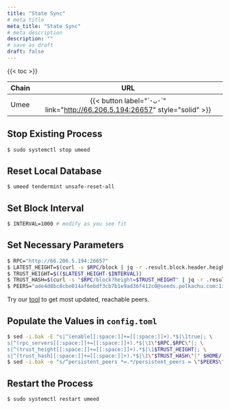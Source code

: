 ```yaml
---
title: "State Sync"
# meta title
meta_title: "State Sync"
# meta description
description: ""
# save as draft
draft: false
---
```


{{< toc >}}

<!-- https://www.textemoji.org -->

| **Chain** |                                   **URL**                                   |
| --------- | :-------------------------------------------------------------------------: |
| Umee      | {{< button label="´･ᴗ･`" link="http://66.206.5.194:26657" style="solid" >}} |

## Stop Existing Process

```bash
$ sudo systemctl stop umeed
```

## Reset Local Database

```bash
$ umeed tendermint unsafe-reset-all
```

## Set Block Interval

```bash
$ INTERVAL=1000 # modify as you see fit
```

## Set Necessary Parameters

```bash
$ RPC="http://66.206.5.194:26657"
$ LATEST_HEIGHT=$(curl -s $RPC/block | jq -r .result.block.header.height);
$ TRUST_HEIGHT=$(($LATEST_HEIGHT-$INTERVAL))
$ TRUST_HASH=$(curl -s "$RPC/block?height=$TRUST_HEIGHT" | jq -r .result.block_id.hash)
$ PEERS="ade4d8bc8cbe014af6ebdf3cb7b1e9ad36f412c0@seeds.polkachu.com:13656,ebc272824924ea1a27ea3183dd0b9ba713494f83@umee-mainnet-seed.autostake.com:26756,64cdbb45575825f764af7ff9d6c71471bc131f87@seed-node.mms.team:32656,88373a3bf385c20ef0b4040f924cd99848012535@seed-umee-01.stakeflow.io:26696"
```

Try our [tool](https://github.com/jim380/bootstrap-me) to get most updated, reachable peers.

## Populate the Values in `config.toml`

```bash
$ sed -i.bak -E "s|^(enable[[:space:]]+=[[:space:]]+).*$|\1true|; \
s|^(rpc_servers[[:space:]]+=[[:space:]]+).*$|\1\"$RPC,$RPC\"|; \
s|^(trust_height[[:space:]]+=[[:space:]]+).*$|\1$TRUST_HEIGHT|; \
s|^(trust_hash[[:space:]]+=[[:space:]]+).*$|\1\"$TRUST_HASH\"|" $HOME/.umee/config/config.toml
$ sed -i.bak -e "s/^persistent_peers *=.*/persistent_peers = \"$PEERS\"/" $HOME/.umee/config/config.toml
```

## Restart the Process

```bash
$ sudo systemctl restart umeed
```
